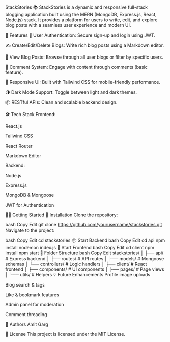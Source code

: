 StackStories 📚
StackStories is a dynamic and responsive full-stack blogging application built using the MERN (MongoDB, Express.js, React, Node.js) stack. It provides a platform for users to write, edit, and explore blog posts with a seamless user experience and modern UI.

🚀 Features
🔐 User Authentication: Secure sign-up and login using JWT.

✍️ Create/Edit/Delete Blogs: Write rich blog posts using a Markdown editor.

🧾 View Blog Posts: Browse through all user blogs or filter by specific users.

💬 Comment System: Engage with content through comments (basic feature).

🎨 Responsive UI: Built with Tailwind CSS for mobile-friendly performance.

🌗 Dark Mode Support: Toggle between light and dark themes.

📦 RESTful APIs: Clean and scalable backend design.

🛠️ Tech Stack
Frontend:

React.js

Tailwind CSS

React Router

Markdown Editor

Backend:

Node.js

Express.js

MongoDB & Mongoose

JWT for Authentication

🧑‍💻 Getting Started
🔧 Installation
Clone the repository:

bash
Copy
Edit
git clone https://github.com/yourusername/stackstories.git
Navigate to the project:

bash
Copy
Edit
cd stackstories
📦 Start Backend
bash
Copy
Edit
cd api
npm install
nodemon index.js
🎨 Start Frontend
bash
Copy
Edit
cd client
npm install
npm start
📁 Folder Structure
bash
Copy
Edit
stackstories/
│
├── api/              # Express backend
│   ├── routes/       # API routes
│   ├── models/       # Mongoose schemas
│   └── controllers/  # Logic handlers
│
├── client/           # React frontend
│   ├── components/   # UI components
│   ├── pages/        # Page views
│   └── utils/        # Helpers
💡 Future Enhancements
Profile image uploads

Blog search & tags

Like & bookmark features

Admin panel for moderation

Comment threading

🙌 Authors
Amit Garg

📃 License
This project is licensed under the MIT License.
